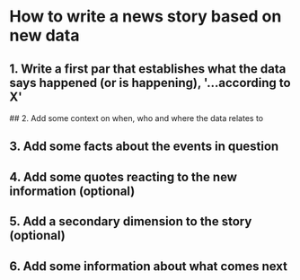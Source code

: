 # How to write a news story based on new data

## 1. Write a first par that establishes what the data says happened (or is happening), '...according to X'

## 2. Add some context on when, who and where the data relates to

## 3. Add some facts about the events in question

## 4. Add some quotes reacting to the new information (optional)

## 5. Add a secondary dimension to the story (optional)

## 6. Add some information about what comes next
